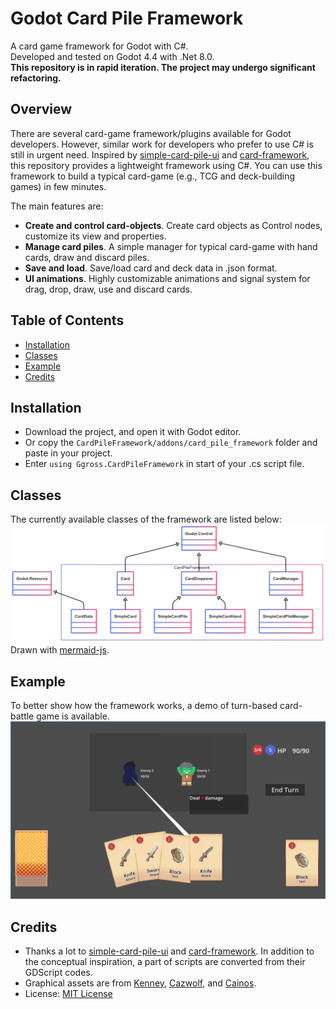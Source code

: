 # Godot Card Pile Framework
A card game framework for Godot with C#.  
Developed and tested on Godot 4.4 with .Net 8.0.  
**This repository is in rapid iteration. The project may undergo significant refactoring.**
## Overview
There are several card-game framework/plugins available for Godot developers. However, similar work for developers who prefer to use C# is still in urgent need. Inspired by [simple-card-pile-ui](https://github.com/insideout-andrew/simple-card-pile-ui) and [card-framework](https://github.com/chun92/card-framework), this repository provides a lightweight framework using C#. You can use this framework to build a typical card-game (e.g., TCG and deck-building games) in few minutes.   

The main features are:  
* **Create and control card-objects**. Create card objects as Control nodes, customize its view and properties.
* **Manage card piles**. A simple manager for typical card-game with hand cards, draw and discard piles.
* **Save and load**. Save/load card and deck data in .json format.
* **UI animations**. Highly customizable animations and signal system for drag, drop, draw, use and discard cards.

## Table of Contents
- [Installation](#Installation)
- [Classes](#Classes)
- [Example](#Example)
- [Credits](#Credits)
## Installation
* Download the project, and open it with Godot editor.
* Or copy the `CardPileFramework/addons/card_pile_framework` folder and paste in your project.
* Enter `using Ggross.CardPileFramework` in start of your .cs script file.
## Classes
The currently available classes of the framework are listed below:    
![](images/classes_structure.png)  
Drawn with [mermaid-js](https://github.com/mermaid-js/mermaid).
## Example
To better show how the framework works, a demo of turn-based card-battle game is available.  
![](images/card_battle.png)  
## Credits
* Thanks a lot to [simple-card-pile-ui](https://github.com/insideout-andrew/simple-card-pile-ui) and [card-framework](https://github.com/chun92/card-framework). In addition to the conceptual inspiration, a part of scripts are converted from their GDScript codes.
* Graphical assets are from [Kenney](https://www.kenney.nl/assets/platformer-characters), [Cazwolf](https://cazwolf.itch.io/pixel-fantasy-cards), and [Cainos](https://cainos.itch.io/pixel-art-icon-pack-rpg).
* License: [MIT License](LICENSE)
